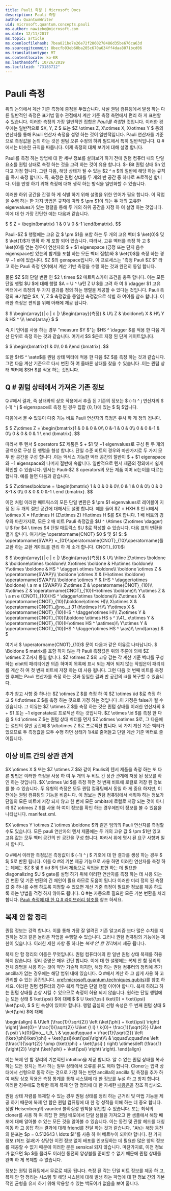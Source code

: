 ```yaml
---
title: Pauli 측정 | Microsoft Docs
description: Pauli 측정
author: QuantumWriter
uid: microsoft.quantum.concepts.pauli
ms.author: nawiebe@microsoft.com
ms.date: 12/11/2017
ms.topic: article
ms.openlocfilehash: 7bea821be7e26e72f2860278486d35be676ca63d
ms.sourcegitcommit: 8becfb03eb60ba205c670a634ff4daa8071bcd06
ms.translationtype: MT
ms.contentlocale: ko-KR
ms.lasthandoff: 10/26/2019
ms.locfileid: "73183712"
---
```

# <a name="pauli-measurements"></a>Pauli 측정

위의 논의에서 계산 기준 측정에 중점을 두었습니다.  사실 퀀텀 컴퓨팅에서 발생 하는 다른 일반적인 측정은 표기법 밑수 관점에서 계산 기준 측정 측면에서 편리 하 게 표현할 수 있습니다.  이러한 측정의 가장 일반적인 집합은 *Pauli를 측정*한 것입니다.  이러한 경우에는 일반적으로 $X, Y, Z $ 또는 $Z \otimes Z, X\otimes X, X\otimes Y $ 등의 연산자를 통해 Pauli 연산자 측정을 설명 하는 것이 일반적입니다.  Pauli 연산자를 기준으로 측정값을 논의 하는 것은 퀀텀 오류 수정의 하위 필드에서 특히 일반적입니다. Q #에서는 비슷한 규칙을 따릅니다. 이제 측정의 대체 보기에 대해 설명 합니다.

Pauli를 측정 하는 방법에 대 한 세부 정보를 살펴보기 하기 전에 퀀텀 컴퓨터 내의 단일 요소를 퀀텀 상태로 측정 하는 것을 고려 하는 것이 유용 합니다.  $- Bit 퀀텀 상태 $n 있다고 가정 합니다. 그런 다음, 해당 상태가 될 수 있는 $2 ^ n $의 절반에 해당 하는 규칙을 즉시 측정 합니다.  즉, 측정은 퀀텀 상태를 두 개의 반 공간 중 하나로 프로젝션 합니다.  이를 반영 하기 위해 측정에 대해 생각 하는 방식을 일반화할 수 있습니다.

이러한 하위 공간을 간결 하 게 식별 하기 위해 설명을 위한 언어가 필요 합니다.  이 작업을 수행 하는 한 가지 방법은 규칙에 따라 $ \pm $1이 되는 두 개의 고유한 eigenvalues가 있는 행렬을 통해 두 개의 하위 공간을 지정 하 여 설명 하는 것입니다.  이에 대 한 가장 간단한 예는 다음과 같습니다.

$ $ Z = \begin{bmatrix} 1 & 0 \\\\ 0 &-1 \end{bmatrix}.
$$

Pauli-$Z $ 행렬에는 고유 값 $ \pm $1을 포함 하는 두 개의 고유 벡터 $ \ket{0}$ 및 $ \ket{1}$가 명확 하 게 포함 되어 있습니다.  따라서, 고유 벡터를 측정 하 고 $ \ket{0}를 얻는 경우이 연산자의 $ + $1 eigenspace (긍정 또는 단지 음수 eigenspace만 있는의 합계를 포함 하는 모든 벡터 집합)와 $ \ket{1}$를 측정 하는 경우 $-$1 ei에 있습니다. $Z $의 genspace입니다.  이 프로세스는 "측정 Pauli $Z $" 라고 하는 Pauli 측정 언어에서 계산 기반 측정을 수행 하는 것과 완전히 동일 합니다.

물론 $Z $의 단일 변환 인 $2 \ times $2 매트릭스가이 조건을 충족 합니다.  이는 모든 단일 행렬 $U $에 대해 행렬 $A = U ^ \a턴 Z U $를 고려 하 여 $ \dagger $1 고유 벡터에서 측정의 두 가지 결과를 정의 하는 행렬을 제공할 수 있다는 것입니다.  Pauli 측정의 표기법은 $X, Y, Z $ 측정값을 동일한 측정값으로 식별 하 여이를 참조 합니다.  이러한 측정은 편의를 위해 아래에 제공 됩니다.

$ $ \begin{array}{| c | c |} \Begin{array}{측정} & U\\\\ Z & \boldone\\\\ X & H\\\\ Y & HS ^ \\\\\ \end{array} $ $

즉,이 언어를 사용 하는 경우 "measure $Y $"는 $HS ^ \dagger $를 적용 한 다음 계산 단위로 측정 하는 것과 같습니다. 여기서 $S $은로 지정 된 단계 게이트입니다.

$ $ \begin{bmatrix}1 & 0\\\\ 0 & i\end {bmatrix}.
$$

또한 $HS ^ \aate$를 퀀텀 상태 벡터에 적용 한 다음 $Z $를 측정 하는 것과 같습니다.  그런 다음 계산 기준으로 다시 변환 하 여 올바른 상태를 찾을 수 있습니다 .이는 퀀텀 상태 벡터에 $SH $를 적용 하는 것입니다.

## <a name="q-outcome-classical-information-obtained-from-quantum-state"></a>Q # 퀀텀 상태에서 가져온 기존 정보
Q #에서 결과, 즉 상태와의 상호 작용에서 추출 된 기존의 정보는 $ (-1) ^ j 연산자의 $ (-1) ^ j $ eigenspace로 측정 된 경우 집합 $\{0, 1\}$에 있는 $ $j $입니다.

다음에서 볼 수 있듯이 다중 기능 비트 Pauli 연산자의 측정은 유사 하 게 정의 됩니다.

$ $ Z\otimes Z = \begin{bmatrix}1 & 0 & 0 & 0\\\\ 0 &-1 & 0 & 0\\\\ 0 & 0 &-1 & 0\\\\ 0 & 0 & 0 & 1 \ end {bmatrix}.
$$

따라서 두 텐서 $ operators $Z 제품은 $ + $1 및 $-$1 eigenvalues로 구성 된 두 개의 공백으로 구성 된 행렬을 형성 합니다.  단일 수준 비트의 경우와 마찬가지로 두 가지 모두 반 공간을 구성 합니다 .이는 액세스 가능한 벡터 공간의 절반이 $ + $1 eigenspace와 $-$1 eigenspace의 나머지 절반에 속합니다.  일반적으로 텐서 제품의 정의에서 쉽게 확인할 수 있습니다. 텐서는 Pauli-$Z $ operators의 모든 제품 이며 id는이를 따르는 합니다.  예를 들면 다음과 같습니다.

$ $ Z\otimes\boldone = \begin{bmatrix} 1 & 0 & 0 & 0\\\\ 0 & 1 & 0 & 0\\\\ 0 & 0 &-1 & 0\\\\ 0 & 0 & 0 &-1 \ end {bmatrix}.
$$

이전 처럼 이러한 매트릭스의 모든 단일 변환은 $ \pm $1 eigenvalues로 레이블이 지정 된 두 개의 절반 공간에 대해서도 설명 합니다.  예를 들어 $Z = HXH $ 인 id에서 \otimes X = H\otimes H (Z\otimes Z) H\otimes H $를 $X 합니다.  1 배 비트의 경우와 마찬가지로, 모든 2 배 비트 Pauli 측정값을 $U ^ \Atimes (Z\otimes \dagger) U $ for $4 \ times $4 단일 매트릭스 $U $로 작성할 수 있습니다.  다음 표의 변환을 열거 합니다. 여기서는 \operatorname{CNOT} $0 $ 및 $1 $: $ \operatorname{SWAP} =\_{01}\operatorname{CNOT}\_{10}\operatorname{를 교환 하는 교환 게이트를 편리 하 게 소개 합니다. CNOT}\_{01}$:

$ $ \begin{array}{| c | c |} \Begin{array}{측정} & U\\\\ \hline Z\otimes \boldone & \boldone\otimes \boldone\\\\ X\otimes \boldone & H\otimes \boldone\\\\ Y\otimes \boldone & HS ^ \dagger\ otimes \boldone\\\\ \boldone \otimes Z & \operatorname{SWAP}\\\\ \boldone \otimes X & (H\otimes \boldone) \operatorname{SWAP}\\\\ \boldone \otimes Y & (HS ^ \dagger\otimes \boldone) \ a m e {SWAP}\\\\ Z\otimes Z & \operatorname{CNOT}\_{10}\\\\ X\otimes Z & \operatorname{CNOT}\_{10}(H\otimes \boldone)\\\\ Y\otimes Z & \ a m e {CNOT}\_{10}(HS ^ \dagger\otimes \boldone)\\\\ Z\otimes X & \operatorname{CNOT}\_{10}(\boldone\otimes H)\\\\ X\otimes X & \operatorname{CNOT}\_@no__t _31_ (h\otimes H)\\\\ Y\otimes X & \operatorname{CNOT}\_{10}(HS ^ \dagger\otimes H)\\\\ Z\otimes Y & \operatorname{CNOT}\_{10}(\boldone \otimes HS s ^ \)\\41_ x\otimes Y & \operatorname{CNOT}\_{10}(H\otimes HS ^ \aatimes)\\\\ Y\otimes Y & \operatorname{CNOT}\_{10}(HS ^ \dagger\otimes HS ^ \aas)\\\\ \end{array} $ $

여기서 $ \operatorname{CNOT}\_{10}$ 문이 다음과 같은 이유로 나타납니다.  $ \Boldone $ matrix를 포함 하지 않는 각 Pauli 측정값은 위의 추론에 의해 $Z \otimes Z Z까지 동일 합니다.  $Z \otimes Z $의 고유 값는 각 계산 기준 벡터를 구성 하는 eibit의 패리티에만 의존 하며이 목록에 표시 되는 제어 되지 않는 작업은이 패리티를 계산 하 여 첫 번째 비트에 저장 하는 데 사용 됩니다.  그런 다음 첫 번째 비트를 측정 한 후에는 Pauli 연산자를 측정 하는 것과 동일한 결과 반 공간의 id를 복구할 수 있습니다.

추가 참고 사항 중 하나는 $Z \otimes Z $를 측정 하 여 $Z \otimes \id $로 측정 하 고 $ \id\otimes Z $를 측정 하는 것으로 가정 하는 것입니다 .이 가정은 false가 될 수 있습니다.  그 이유는 $Z \otimes Z $를 측정 하는 것은 퀀텀 상태를 이러한 연산자의 $ + $1 또는 $-$1 eigenstate로 프로젝션 하는 것입니다.  $Z \otimes \id $를 측정 한 다음 $ \id \otimes Z $는 퀀텀 상태 벡터를 먼저 $Z \otimes \oatimes $로, 그 다음에는 절반의 절반 공간에 $ \id\otimes Z $로 프로젝션 합니다.  네 가지 계산 기준 벡터가 있으므로 두 측정값을 모두 수행 하면 상태가 1/4로 줄어들고 단일 계산 기준 벡터로 줄어듭니다.


## <a name="correlations-between-qubits"></a>이상 비트 간의 상관 관계
$X \otimes X $ 또는 $Z \otimes Z $와 같이 Paulis의 텐서 제품을 측정 하는 또 다른 방법은 이러한 측정을 사용 하 여 두 개의 두 비트 간 상관 관계에 저장 된 정보를 확인 하는 것입니다.  $X \otimes \id $를 측정 하면 첫 번째 비트에 로컬로 저장 된 정보를 볼 수 있습니다.  두 유형의 측정은 모두 퀀텀 컴퓨팅에서 동일 하 게 중요 하지만, 이전에는 퀀텀 컴퓨팅의 기능을 비춥니다. 이 정보는 퀀텀 컴퓨팅에서 배워야 하는 정보가 단일의 모든 비트에 저장 되지 않고 한 번에 모든 ombits에 로컬로 저장 되는 것이 아니라 $Z \otimes Z $를 사용 하 여이 정보를 확인 하는 경우에만이 정보를 볼 수 있음을 나타냅니다. manifest.xml.

$X \otimes Y \otimes Z \otimes \boldone $와 같은 임의의 Pauli 연산자를 측정할 수도 있습니다.  모든 pauli 연산자의 텐서 제품에는 두 개의 고유 값 $ \pm $1만 있고 고유 값는 모두 벡터 공간의 반 공간을 구성 합니다.  따라서 위에 명시 된 요구 사항과 일치 합니다.

Q #에서 이러한 측정값은 측정값이 $ (-1) ^ j $ 기호에 대 한 결과를 생성 하는 경우 $ $j $로 반환 됩니다.  이를 Q #의 기본 제공 기능으로 사용 하면 이러한 연산자를 측정 하는 데에는 $Z $ 및 $ \id $의 텐서 제품으로 작업을 표현 하는 데 필요한 diagonalizing $U $ gate를 설명 하기 위해 이러한 연산자를 측정 하는 데 사용 되는 긴 변환 및 기준 변환의 긴 체인이 필요 하므로 도움이 됩니다  이러한 미리 정의 된 측정값 중 하나를 수행 하도록 지정할 수 있으면 계산 기준 측정이 필요한 정보를 제공 하도록 하는 방법을 걱정 하지 않아도 됩니다.  Q #는 자동으로 필요한 모든 기본 변환을 처리 합니다. [Pauli 측정에 대 한 Q # 라이브러리 참조를](/qsharp/api/canon/microsoft.quantum.canon.measurepaulis) 참조 하세요.

## <a name="the-no-cloning-theorem"></a>복제 안 함 정리
퀀텀 정보는 강력 합니다.  이를 통해 가장 잘 알려진 기존 알고리즘 보다 많은 수치를 지 원하는 것과 같은 놀라운 작업을 수행할 수 있습니다.  그러나 퀀텀 컴퓨팅의 기능에는 제한이 있습니다.  이러한 제한 사항 중 하나는 *복제 안 함 정리*에서 제공 됩니다.

복제 안 함 정리의 이름은 무엇입니다.
퀀텀 컴퓨터에의 한 일반 퀀텀 상태 복제를 허용 하지 않습니다.
정리 증명은 매우 간단 합니다.
이에 대 한 설명에는 복제 안 함 정리의 전체 증명을 사용 하는 것이 약간 기술적 이지만, 해당 하는 퀀텀 컴퓨터의 정리에 추가 ancilla가 없는 경우에는 해당 범위 내에 있습니다. Q #에서 계산 하 고 쉽게 사용 하 고 관리할 수 있는 공간입니다. <xref:microsoft.quantum.techniques.qubits>)를 참조 하세요.
이러한 퀀텀 컴퓨터의 경우 복제 작업은 단일 행렬 이어야 합니다. 복제 하려고 하는 퀀텀 상태를 손상 시킬 수 있으므로 측정이 허용 되지 않습니다. 원하는 단일 행렬에는 모든 상태 $ \ket{\psi} $에 대해 $ $ U \ket{\psi} \ket{0} = \ket{\psi} \ket{\psi}, $ $ 인 속성이 있어야 합니다.
행렬 곱셈의 선형 속성은 두 번째 퀀텀 상태 $ \ket{\phi} $에 대해

\begin{align} & U\left [\frac{1}{\sqrt{2}} \left (\ket{\phi} + \ket{\psi} \right) \right] \ket{0}= \frac{1}{\sqrt{2}} U\ket {\ l} \ k{0}+ \frac{1}{\sqrt{2}} U\ket {\ psi} \ k{0}@no__ t_9_ \\ & \qquad\qquad = \frac{1}{\sqrt{2}} \left (\ket{\phi}\ket{\phi} + \ket{\psi}\ket{\psi}\right)\\\\ & \qquad\qquad\ne \left (\frac{1}{\sqrt{2}} \\omp (\ket{\phi} + \ket{\psi} \) right) \otimes\left (\frac{1}{\right{2}} \right (\ket{\phi} + \ket{\psi} \right) \right).
\end{align}

이는 복제 안 함 정리의 기본적인 intuition을 제공 합니다. 알 수 없는 퀀텀 상태를 복사 하는 모든 장치는 복사 하는 일부 상태에서 오류를 유도 해야 합니다.  Cloner는 입력 상태에서 선형으로 동작 하는 것으로 가정 하는 반면 ancilla의 ancilla 및 측정을 추가 하 여 해당 상호 작용은 측정 통계를 통해 시스템에 대 한 정보를 누설 하 고 방지 합니다. 이러한 경우에도 정확한 복제  복제 안 함 정리에 대 한 자세한 [내용은](xref:microsoft.quantum.more-information)을 참조 하십시오.

퀀텀 상태 저렴를 복제할 수 있는 경우 퀀텀 상태를 정리 하는 근거리 및 마법 기능을 제공 하기 때문에 복제 안 함은 퀀텀 컴퓨팅에 대 한 정 성적을 이해 하는 데 중요 합니다.  정말 Heisenberg의 vaunted 불확실성 원칙을 위반할 수 있습니다.  또는 최적의 cloner를 사용 하 여 복잡 한 퀀텀 배포에서 단일 샘플을 가져오고 한 샘플에서 해당 배포에 대해 알아볼 수 있는 모든 것을 알아볼 수 있습니다.  이는 동전 및 관찰 헤드를 대칭 이동 하 고 응답 하는 결과에 대해 friend를 전달 하는 것과 같습니다. "Ah는 해당 동전의 분포는 $p = 0.512643 \ ldots $!"를 사용 하 여 베르누이 되어야 합니다.  한 가지 정보 (헤드 결과)가 상당한 이전 정보 없이 배포를 인코딩하는 데 필요한 많은 양의 정보를 제공할 수 없기 때문에 이러한 문은 sensical 되지 않습니다.  마찬가지로, 이전 정보가 없으면 $p $를 몰라도 이러한 동전의 앙상블를 준비할 수 없기 때문에 퀀텀 상태를 완벽 하 게 복제할 수 없습니다.

정보는 퀀텀 컴퓨팅에서 무료로 제공 됩니다.  측정 된 각는 단일 비트 정보를 제공 하 고, 복제 안 함 정리는 시스템 및 해당 시스템에 대해 발생 하는 파업에 대 한 정보 간의 기본적인 균형을 유지 하기 위해 악용할 수 있는 백도어가 없음을 보여 줍니다.

